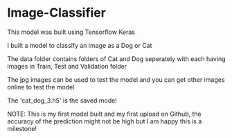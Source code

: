 # Image-Classifier
This model was built using Tensorflow Keras

I built a model to classify an image as a Dog or Cat

The data folder contains folders of Cat and Dog seperately with each having images in Train, Test and Validation folder

The jpg images can be used to test the model and you can get other images online to test the model

The 'cat_dog_3.h5' is the saved model

NOTE: This is my first model built and my first upload on Github, the accuracy of the prediction might not be high but I am happy this is a milestone!
